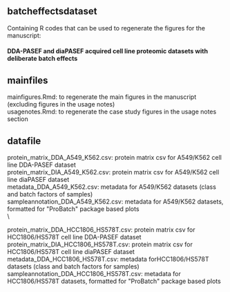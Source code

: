 ## batcheffectsdataset

Containing R codes that can be used to regenerate the figures for the manuscript: 
#### DDA-PASEF and diaPASEF acquired cell line proteomic datasets with deliberate batch effects

## mainfiles 
mainfigures.Rmd: to regenerate the main figures in the manuscript (excluding figures in the usage notes) \
usagenotes.Rmd: to regenerate the case study figures in the usage notes section 


## datafile 
protein_matrix_DDA_A549_K562.csv: protein matrix csv for A549/K562 cell line DDA-PASEF dataset \
protein_matrix_DIA_A549_K562.csv: protein matrix csv for A549/K562 cell line diaPASEF dataset \
metadata_DDA_A549_K562.csv: metadata for A549/K562 datasets (class and batch factors of samples) \
sampleannotation_DDA_A549_K562.csv: metadata for A549/K562 datasets, formatted for "ProBatch" package based plots \
\

protein_matrix_DDA_HCC1806_HS578T.csv: protein matrix csv for HCC1806/HS578T cell line DDA-PASEF dataset \
protein_matrix_DIA_HCC1806_HS578T.csv: protein matrix csv for HCC1806/HS578T cell line diaPASEF dataset \
metadata_DDA_HCC1806_HS578T.csv: metadata forHCC1806/HS578T datasets (class and batch factors for samples) \
sampleannotation_DDA_HCC1806_HS578T.csv: metadata for HCC1806/HS578T datasets, formatted for "ProBatch" package based plots 




